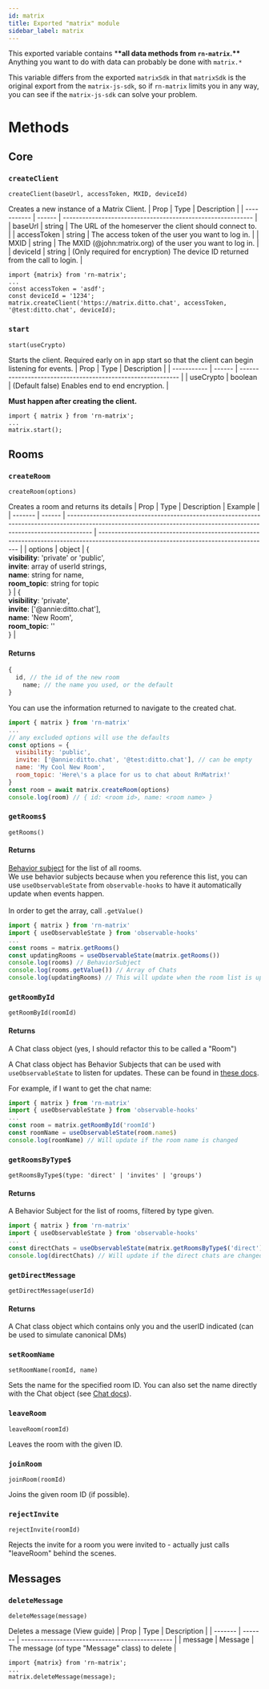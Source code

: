```yaml
---
id: matrix
title: Exported "matrix" module
sidebar_label: matrix
---
```


This exported variable contains \***\*all data methods from `rn-matrix`.\*\*** Anything you want to do with data can probably be done with `matrix.*`

This variable differs from the exported `matrixSdk` in that `matrixSdk` is the original export from the `matrix-js-sdk`, so if `rn-matrix` limits you in any way, you can see if the `matrix-js-sdk` can solve your problem.

# Methods

## Core

### `createClient`

`createClient(baseUrl, accessToken, MXID, deviceId)`

Creates a new instance of a Matrix Client.
| Prop | Type | Description |
| ----------- | ------ | ----------------------------------------------------------- |
| baseUrl | string | The URL of the homeserver the client should connect to. |
| accessToken | string | The access token of the user you want to log in. |
| MXID | string | The MXID (@john:matrix.org) of the user you want to log in. |
| deviceId | string | (Only required for encryption) The device ID returned from the call to login. |

```
import {matrix} from 'rn-matrix';
...
const accessToken = 'asdf';
const deviceId = '1234';
matrix.createClient('https://matrix.ditto.chat', accessToken, '@test:ditto.chat', deviceId);
```

### `start`

`start(useCrypto)`

Starts the client. Required early on in app start so that the client can begin listening for events.
| Prop | Type | Description |
| ----------- | ------ | ----------------------------------------------------------- |
| useCrypto | boolean | (Default false) Enables end to end encryption. |

**Must happen after creating the client.**

```
import { matrix } from 'rn-matrix';
...
matrix.start();
```

## Rooms

### `createRoom`

`createRoom(options)`

Creates a room and returns its details
| Prop | Type | Description | Example |
| ------- | ------ | -------------------------------------------------------------------------------------------------------------------------------------------------------------------- | ----------------------------------------------------------------------------------------------------------------------------------- |
| options | object | {<br />**visibility**: 'private' or 'public',<br />**invite**: array of userId strings,<br />**name**: string for name,<br />**room_topic**: string for topic<br />} | {<br />**visibility**: 'private',<br />**invite**: ['@annie:ditto.chat'],<br />**name**: 'New Room',<br />**room_topic**: ''<br />} |

#### Returns

```js
{
  id, // the id of the new room
    name; // the name you used, or the default
}
```

You can use the information returned to navigate to the created chat.

```js
import { matrix } from 'rn-matrix'
...
// any excluded options will use the defaults
const options = {
  visibility: 'public',
  invite: ['@annie:ditto.chat', '@test:ditto.chat'], // can be empty
  name: 'My Cool New Room',
  room_topic: 'Here\'s a place for us to chat about RnMatrix!'
}
const room = await matrix.createRoom(options)
console.log(room) // { id: <room id>, name: <room name> }
```

### `getRooms$`

`getRooms()`

#### Returns

[Behavior subject](https://rxjs-dev.firebaseapp.com/guide/subject#behaviorsubject) for the list of all rooms.<br />
We use behavior subjects because when you reference this list, you can use `useObservableState` from `observable-hooks` to have it automatically update when events happen. <br /><br />
In order to get the array, call `.getValue()`

```js
import { matrix } from 'rn-matrix'
import { useObservableState } from 'observable-hooks'
...
const rooms = matrix.getRooms()
const updatingRooms = useObservableState(matrix.getRooms())
console.log(rooms) // BehaviorSubject
console.log(rooms.getValue()) // Array of Chats
console.log(updatingRooms) // This will update when the room list is updated
```

### `getRoomById`

`getRoomById(roomId)`

#### Returns

A Chat class object (yes, I should refactor this to be called a "Room")

A Chat class object has Behavior Subjects that can be used with `useObservableState` to listen for updates. These can be found in [these docs](api/room.md).

For example, if I want to get the chat name:

```js
import { matrix } from 'rn-matrix'
import { useObservableState } from 'observable-hooks'
...
const room = matrix.getRoomById('roomId')
const roomName = useObservableState(room.name$)
console.log(roomName) // Will update if the room name is changed
```

### `getRoomsByType$`

`getRoomsByType$(type: 'direct' | 'invites' | 'groups')`

#### Returns

A Behavior Subject for the list of rooms, filtered by type given.

```js
import { matrix } from 'rn-matrix'
import { useObservableState } from 'observable-hooks'
...
const directChats = useObservableState(matrix.getRoomsByType$('direct'))
console.log(directChats) // Will update if the direct chats are changed
```

### `getDirectMessage`

`getDirectMessage(userId)`

#### Returns

A Chat class object which contains only you and the userID indicated (can be used to simulate canonical DMs)

### `setRoomName`

`setRoomName(roomId, name)`

Sets the name for the specified room ID. You can also set the name directly with the Chat object (see [Chat docs](room#setname)).

### `leaveRoom`

`leaveRoom(roomId)`

Leaves the room with the given ID.

### `joinRoom`

`joinRoom(roomId)`

Joins the given room ID (if possible).

### `rejectInvite`

`rejectInvite(roomId)`

Rejects the invite for a room you were invited to - actually just calls "leaveRoom" behind the scenes.

## Messages

### `deleteMessage`

`deleteMessage(message)`

Deletes a message (View guide)
| Prop | Type | Description |
| ------- | ------- | ----------------------------------------------- |
| message | Message | The message (of type "Message" class) to delete |

```
import {matrix} from 'rn-matrix';
...
matrix.deleteMessage(message);
```
